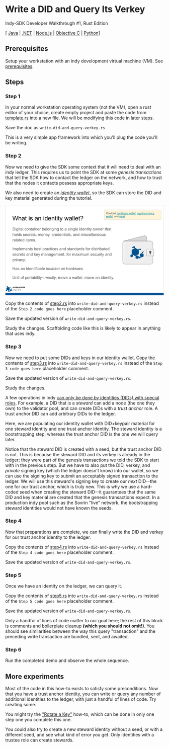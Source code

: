 # Write a DID and Query Its Verkey

Indy-SDK Developer Walkthrough #1, Rust Edition

[ [Java](../java/README.md) | [.NET](../cs/README.md) | [Node.js](../nodejs/README.md) | [Objective C](../../not-yet-written.md) | [Python](../python/README.md)]


## Prerequisites

Setup your workstation with an indy development virtual machine (VM). See [prerequisites](../../prerequisites.md). 

## Steps

### Step 1

In your normal workstation operating system (not the VM), open a rust editor of your
choice, create empty project and paste the code from [template.rs](template.rs)
into a new file. We will be modifying this code in later steps.

Save the doc as `write-did-and-query-verkey.rs`

This is a very simple app framework into which you'll plug the code
you'll be writing.

### Step 2

Now we need to give the SDK some context that it will need
to deal with an indy ledger. This requires us to point the SDK at some
*genesis transactions* that tell the SDK how to contact the ledger on
the network, and how to trust that the nodes it contacts possess
appropriate keys.

We also need to create an *[identity wallet](https://docs.google.com/presentation/d/1X6F9QVG8M4PqQQLLL_5I6aQ5z7CCpYyYHBNKYMlsqXc/edit#slide=id.g32295399e3_0_73)*, so the SDK can store the DID and key
material generated during the tutorial.

![more info on wallets](../wallet-slide.png)

Copy the contents of [step2.rs](step2.rs) into
`write-did-and-query-verkey.rs` instead of the `Step 2 code goes here` placeholder comment.

Save the updated version of `write-did-and-query-verkey.rs`.

Study the changes. Scaffolding code like this is likely to appear in anything
that uses indy.

### Step 3

Now we need to put some DIDs and keys in our identity
wallet. Copy the contents of [step3.rs](step3.rs) into
`write-did-and-query-verkey.rs` instead of the `Step 3 code goes here` placeholder comment.

Save the updated version of `write-did-and-query-verkey.rs`.

Study the changes.

A few operations in indy [can only be done by identities (DIDs) with
special roles](https://docs.google.com/spreadsheets/d/1TWXF7NtBjSOaUIBeIH77SyZnawfo91cJ_ns4TR-wsq4/edit?usp=sharing). For example, a DID that is a *steward* can add a node (the one
they own) to the validator pool, and can create DIDs with a *trust anchor*
role. A trust anchor DID can add arbitrary DIDs to the ledger.

Here, we are populating our identity wallet with DID+keypair material for
one steward identity and one trust anchor identity. The steward identity is
a bootstrapping step, whereas the trust anchor DID is the one we will query
later.

Notice that the steward DID is created with a seed, but the trust anchor DID is not.
This is because the steward DID and its verkey is already in the ledger;
they were part of the genesis transactions we told the SDK to start with
in the previous step. But we have to also put the DID, verkey, and *private*
signing key (which the ledger doesn't know) into our wallet, so we can use
the signing key to submit an acceptably signed transaction to the ledger.
We will use this steward's signing key to create our *next* DID--the
one for our trust anchor, which is truly new. This is why we use a hard-coded seed
when creating the steward DID--it guarantees that the same DID and key
material are created that the genesis transactions expect. In a production indy pool
such as the Sovrin "live" network, the bootstrapping steward identities
would not have known the seeds.

### Step 4

Now that preparations are complete, we can finally write the DID and verkey
for our trust anchor identity to the ledger.

Copy the contents of [step4.rs](step4.rs) into
`write-did-and-query-verkey.rs` instead of the `Step 4 code goes here` placeholder comment.

Save the updated version of `write-did-and-query-verkey.rs`.

### Step 5

Once we have an identity on the ledger, we can query it.

Copy the contents of [step5.rs](step5.rs) into
`write-did-and-query-verkey.rs` instead of the `Step 5 code goes here` placeholder comment.

Save the updated version of `write-did-and-query-verkey.rs`.

Only a handful of lines of code matter to our goal here; the rest of
this block is comments and boilerplate cleanup **(which you should not omit!)**.
You should see similarities between the way this query "transaction" and
the preceding write transaction are bundled, sent, and awaited.

### Step 6

Run the completed demo and observe the whole sequence.

## More experiments

Most of the code in this how-to exists to satisfy some preconditions.
Now that you have a trust anchor identity, you can write or query
any number of additional identities to the ledger, with just a handful of
lines of code. Try creating some.

You might try the ["Rotate a Key"](../../rotate-key/rust/README.md)
how-to, which can be done in only one step one you complete this one.

You could also try to create a new steward identity without a seed, or
with a different seed, and see what kind of error you get. Only identities
with a trustee role can create stewards.
